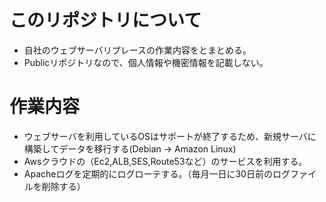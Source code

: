 # このリポジトリについて
- 自社のウェブサーバリプレースの作業内容をとまとめる。
- Publicリポジトリなので、個人情報や機密情報を記載しない。

# 作業内容
- ウェブサーバを利用しているOSはサポートが終了するため、新規サーバに構築してデータを移行する(Debian → Amazon Linux)
- Awsクラウドの（Ec2,ALB,SES,Route53など）のサービスを利用する。
- Apacheログを定期的にログローテする。（毎月一日に30日前のログファイルを削除する）
